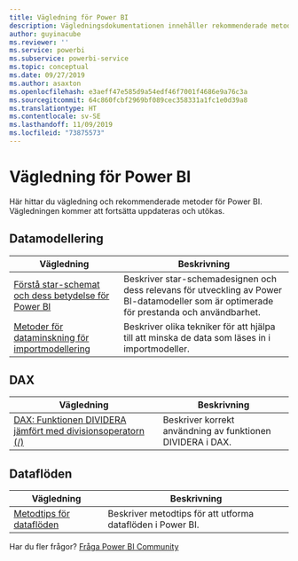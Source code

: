 ```yaml
---
title: Vägledning för Power BI
description: Vägledningsdokumentationen innehåller rekommenderade metoder för Power BI.
author: guyinacube
ms.reviewer: ''
ms.service: powerbi
ms.subservice: powerbi-service
ms.topic: conceptual
ms.date: 09/27/2019
ms.author: asaxton
ms.openlocfilehash: e3aeff47e585d9a54edf46f7001f4686e9a76c3a
ms.sourcegitcommit: 64c860fcbf2969bf089cec358331a1fc1e0d39a8
ms.translationtype: HT
ms.contentlocale: sv-SE
ms.lasthandoff: 11/09/2019
ms.locfileid: "73875573"
---
```

# <a name="guidance-for-power-bi"></a>Vägledning för Power BI

Här hittar du vägledning och rekommenderade metoder för Power BI. Vägledningen kommer att fortsätta uppdateras och utökas.

## <a name="data-modeling"></a>Datamodellering

| Vägledning | Beskrivning |
| --- | --- |
| [Förstå star-schemat och dess betydelse för Power BI](star-schema.md) | Beskriver star-schemadesignen och dess relevans för utveckling av Power BI-datamodeller som är optimerade för prestanda och användbarhet. |
| [Metoder för dataminskning för importmodellering](import-modeling-data-reduction.md) | Beskriver olika tekniker för att hjälpa till att minska de data som läses in i importmodeller. |

## <a name="dax"></a>DAX

| Vägledning | Beskrivning |
| --- | --- |
| [DAX: Funktionen DIVIDERA jämfört med divisionsoperatorn (/)](dax-divide-function-operator.md) | Beskriver korrekt användning av funktionen DIVIDERA i DAX. |

## <a name="dataflows"></a>Dataflöden

| Vägledning | Beskrivning |
| --- | --- |
| [Metodtips för dataflöden](../service-dataflows-best-practices.md) | Beskriver metodtips för att utforma dataflöden i Power BI. |

Har du fler frågor? [Fråga Power BI Community](https://community.powerbi.com/)